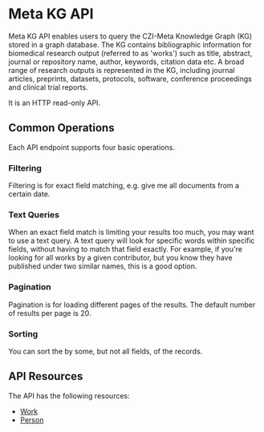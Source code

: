 # Meta KG API

Meta KG API enables users to query the CZI-Meta Knowledge Graph (KG) stored in a graph database. The KG contains bibliographic information for biomedical research output (referred to as 'works') such as title, abstract, journal or repository name, author, keywords, citation data etc. A broad range of research outputs is represented in the KG, including journal articles, preprints, datasets, protocols, software, conference proceedings and clinical trial reports.

It is an HTTP read-only API. 

## Common Operations

Each API endpoint supports four basic operations. 

### Filtering

Filtering is for exact field matching, e.g. give me all documents from a certain date.

### Text Queries

When an exact field match is limiting your results too much, you may
want to use a text query. A text query will look for specific words 
within specific fields, without having to match that field exactly. For
example, if you're looking for all works by a given contributor, but you
know they have published under two similar names, this is a good option.

### Pagination

Pagination is for loading different pages of the results. The default number
of results per page is 20.

### Sorting

You can sort the by some, but not all fields, of the records.

## API Resources

The API has the following resources:

* [Work](works.md)
* [Person](persons.md)
